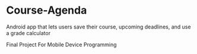 # Course-Agenda

Android app that lets users save their course, upcoming deadlines, and use a grade calculator 

Final Project For Mobile Device Programming
